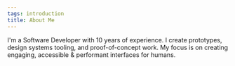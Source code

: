 ```yaml
---
tags: introduction
title: About Me
---
```


I'm a Software Developer with 10 years of experience. I create prototypes, design systems tooling, and proof-of-concept work. My focus is on creating engaging, accessible & performant interfaces for humans.